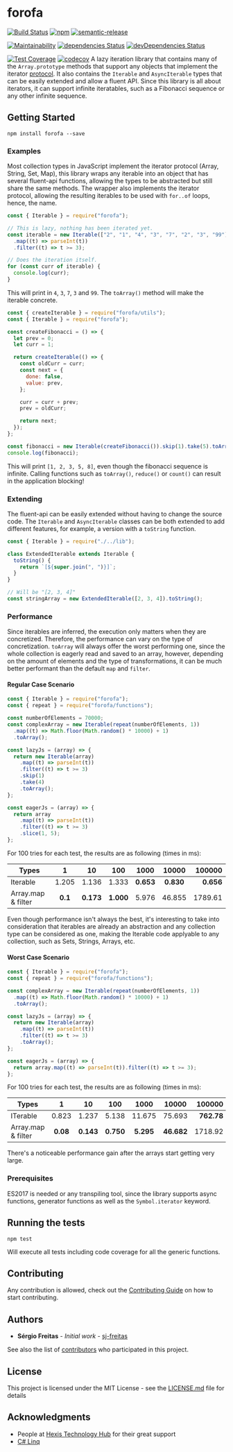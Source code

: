 # forofa

[![Build Status](https://travis-ci.org/sj-freitas/forofa.svg?branch=master)](https://travis-ci.org/sj-freitas/forofa)
[![npm](https://img.shields.io/npm/v/semantic-release-example.svg)](https://www.npmjs.com/package/semantic-release-example)
[![semantic-release](https://img.shields.io/badge/%20%20%F0%9F%93%A6%F0%9F%9A%80-semantic--release-e10079.svg?style=plastic)](https://github.com/semantic-release/semantic-release)

[![Maintainability](https://api.codeclimate.com/v1/badges/61676b6d8d92faad718e/maintainability)](https://codeclimate.com/github/sj-freitas/forofa/maintainability)
[![dependencies Status](https://david-dm.org/sj-freitas/forofa/status.svg)](https://david-dm.org/sj-freitas/forofa)
[![devDependencies Status](https://david-dm.org/sj-freitas/forofa/dev-status.svg)](https://david-dm.org/sj-freitas/forofa?type=dev)

[![Test Coverage](https://api.codeclimate.com/v1/badges/61676b6d8d92faad718e/test_coverage)](https://codeclimate.com/github/sj-freitas/forofa/test_coverage)
[![codecov](https://codecov.io/gh/sj-freitas/forofa/branch/master/graph/badge.svg)](https://codecov.io/gh/sj-freitas/forofa)
A lazy iteration library that contains many of the `Array.prototype` methods that support any objects that implement the iterator [protocol](https://developer.mozilla.org/en-US/docs/Web/JavaScript/Reference/Iteration_protocols). It also contains the `Iterable` and `AsyncIterable` types that can be easily extended and allow a fluent API. Since this library is all about iterators, it can support infinite iteratables, such as a Fibonacci sequence or any other infinite sequence.

## Getting Started

`npm install forofa --save`

### Examples

Most collection types in JavaScript implement the iterator protocol (Array, String, Set, Map), this library wraps any iterable into an object that has several fluent-api functions, allowing the types to be abstracted but still share the same methods. The wrapper also implements the iterator protocol, allowing the resulting iterables to be used with `for..of` loops, hence, the name.

```js
const { Iterable } = require("forofa");

// This is lazy, nothing has been iterated yet.
const iterable = new Iterable(["2", "1", "4", "3", "7", "2", "3", "99"])
  .map((t) => parseInt(t))
  .filter((t) => t >= 3);

// Does the iteration itself.
for (const curr of iterable) {
  console.log(curr);
}
```

This will print in `4`, `3`, `7`, `3` and `99`.
The `toArray()` method will make the iterable concrete.

```js
const { createIterable } = require("forofa/utils");
const { Iterable } = require("forofa");

const createFibonacci = () => {
  let prev = 0;
  let curr = 1;

  return createIterable(() => {
    const oldCurr = curr;
    const next = {
      done: false,
      value: prev,
    };

    curr = curr + prev;
    prev = oldCurr;

    return next;
  });
};

const fibonacci = new Iterable(createFibonacci()).skip(1).take(5).toArray();
console.log(fibonacci);
```

This will print `[1, 2, 3, 5, 8]`, even though the fibonacci sequence is infinite. Calling functions such as `toArray()`, `reduce()` or `count()` can result in the application blocking!

### Extending

The fluent-api can be easily extended without having to change the source code. The `Iterable` and `AsyncIterable` classes can be both extended to add different features, for example, a version with a `toString` function.

```js
const { Iterable } = require("./../lib");

class ExtendedIterable extends Iterable {
  toString() {
    return `[${super.join(", ")}]`;
  }
}

// Will be "[2, 3, 4]"
const stringArray = new ExtendedIterable([2, 3, 4]).toString();
```

### Performance

Since iterables are inferred, the execution only matters when they are concretized. Therefore, the performance can vary on the type of concretization. `toArray` will always offer the worst performing one, since the whole collection is eagerly read and saved to an array, however, depending on the amount of elements and the type of transformations, it can be much better performant than the default `map` and `filter`.

#### Regular Case Scenario

```js
const { Iterable } = require("forofa");
const { repeat } = require("forofa/functions");

const numberOfElements = 70000;
const complexArray = new Iterable(repeat(numberOfElements, 1))
  .map((t) => Math.floor(Math.random() * 10000) + 1)
  .toArray();

const lazyJs = (array) => {
  return new Iterable(array)
    .map((t) => parseInt(t))
    .filter((t) => t >= 3)
    .skip(1)
    .take(4)
    .toArray();
};

const eagerJs = (array) => {
  return array
    .map((t) => parseInt(t))
    .filter((t) => t >= 3)
    .slice(1, 5);
};
```

For 100 tries for each test, the results are as following (times in ms):

| Types              |    1    |    10     |    100    |   1000    |   10000   |    100000 |
| ------------------ | :-----: | :-------: | :-------: | :-------: | :-------: | --------: |
| Iterable           |  1.205  |   1.136   |   1.333   | **0.653** | **0.830** | **0.656** |
| Array.map & filter | **0.1** | **0.173** | **1.000** |   5.976   |  46.855   |   1789.61 |

Even though performance isn't always the best, it's interesting to take into consideration that iterables are already an abstraction and any collection type can be considered as one, making the Iterable code applyable to any collection, such as Sets, Strings, Arrays, etc.

#### Worst Case Scenario

```js
const { Iterable } = require("forofa");
const { repeat } = require("forofa/functions");

const complexArray = new Iterable(repeat(numberOfElements, 1))
  .map((t) => Math.floor(Math.random() * 10000) + 1)
  .toArray();

const lazyJs = (array) => {
  return new Iterable(array)
    .map((t) => parseInt(t))
    .filter((t) => t >= 3)
    .toArray();
};

const eagerJs = (array) => {
  return array.map((t) => parseInt(t)).filter((t) => t >= 3);
};
```

For 100 tries for each test, the results are as following (times in ms):

| Types              |    1     |    10     |    100    |   1000    |   10000    |     100000 |
| ------------------ | :------: | :-------: | :-------: | :-------: | :--------: | ---------: |
| ITerable           |  0.823   |   1.237   |   5.138   |  11.675   |   75.693   | **762.78** |
| Array.map & filter | **0.08** | **0.143** | **0.750** | **5.295** | **46.682** |    1718.92 |

There's a noticeable performance gain after the arrays start getting very large.

### Prerequisites

ES2017 is needed or any transpiling tool, since the library supports async functions, generator functions as well as the `Symbol.iterator` keyword.

## Running the tests

`npm test`

Will execute all tests including code coverage for all the generic functions.

## Contributing

Any contribution is allowed, check out the [Contributing Guide](https://github.com/sj-freitas/forofa/blob/master/CONTRIBUTING.md) on how to start contributing.

## Authors

- **Sérgio Freitas** - _Initial work_ - [sj-freitas](https://github.com/sj-freitas)

See also the list of [contributors](https://github.com/sj-freitas/forofa/graphs/contributors) who participated in this project.

## License

This project is licensed under the MIT License - see the [LICENSE.md](LICENSE.md) file for details

## Acknowledgments

- People at [Hexis Technology Hub](https://hexis-hub.com/#home) for their great support
- [C# Linq](https://docs.microsoft.com/en-us/dotnet/csharp/programming-guide/concepts/linq/getting-started-with-linq)
